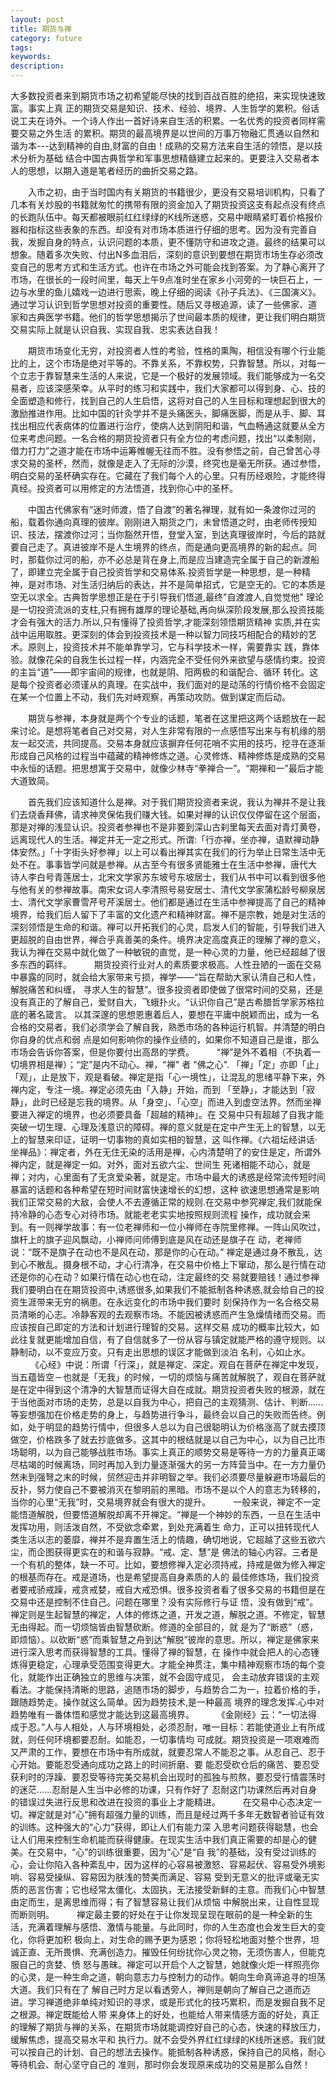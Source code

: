 ```yaml
---
layout: post
title: 期货与禅
category: future
tags: 
keywords: 
description: 
---
```





大多数投资者来到期货市场之初希望能尽快的找到百战百胜的绝招，来实现快速致富。事实上真 正的期货交易是知识、技术、经验、境界、人生哲学的累积。俗话说工夫在诗外。一个诗人作出一首好诗来自生活的积累。一名优秀的投资者同样需要交易之外生活 的累积。期货的最高境界是以世间的万事万物融汇贯通以自然和谐为本---达到精神的自由,财富的自由！成熟的交易方法来自生活的领悟，是以技术分析为基础 结合中国古典哲学和军事思想精髓建立起来的。更要注入交易者本人的思想，以期入道是笔者经历的曲折交易之路。

　　入市之初，由于当时国内有关期货的书籍很少，更没有交易培训机构，只看了几本有关炒股的书籍就匆忙的携带有限的资金加入了期货投资这支有起点没有终点 的长跑队伍中。每天都被眼前红红绿绿的K线所迷惑，交易中眼睛紧盯着价格报价器和指标这些表象的东西。却没有对市场本质进行仔细的思考。因为没有完善自 我，发掘自身的特点，认识问题的本质，更不懂防守和进攻之道。最终的结果可以想象。随着多次失败、付出N多血泪后，深刻的意识到要想在期货市场生存必须改 变自己的思考方式和生活方式。也许在市场之外可能会找到答案。为了静心离开了市场，在很长的一段时间里，每天上午9点准时坐在家乡小河旁的一块巨石上，一 边与水里的鱼儿嬉戏一边进行思索，晚上仔细的阅读《孙子兵法》、《三国演义》。通过学习认识到哲学思想对投资的重要性。随后又寻根追源，读了一些佛家、道 家和古典医学书籍。他们的哲学思想揭示了世间最本质的规律，更让我们明白期货交易实际上就是认识自我、实现自我、忠实表达自我！

　　期货市场变化无穷，对投资者人性的考验，性格的熏陶，相信没有哪个行业能比的上，这个市场是绝对平等的。不靠关系，不靠权势，只靠智慧。所以，对每一 个立志于靠智慧来生活的人来说，它是一个极好的发展领域。我们能够成为一名交易者，应该深感荣幸。从平时的练习和实践中，我们大家都可以得到身、心、技的 全面塑造和修行，找到自己的人生启悟，这将对自己的人生目标和理想起到很大的激励推进作用。比如中国的针灸学并不是头痛医头，脚痛医脚，而是从手、脚、耳 找出相应代表病体的位置进行治疗，使病人达到阴阳和谐，气血畅通这就要从全方位来考虑问题。一名合格的期货投资者只有全方位的考虑问题，找出“以柔制刚， 借力打力”之道才能在市场中运筹帷幄无往而不胜。没有参悟之前，自己曾苦心寻求交易的圣杯，然而，就像是走入了无际的沙漠，终究也是毫无所获。通过参悟， 明白交易的圣杯确实存在。它藏在了我们每个人的心里。只有历经艰险，才能终得真经。投资者可以用修定的方法悟道，找到你心中的圣杯。

　　中国古代佛家有“迷时师渡，悟了自渡”的著名禅理，就有如一条渡你过河的船，载着你通向真理的彼岸。刚刚进入期货之门，未曾悟道之时，由老师传授知 识、技法，摆渡你过河；当你豁然开悟，登堂入室，到达真理彼岸时，今后的路就要自己走了。真进彼岸不是人生境界的终点，而是通向更高境界的新的起点。同 时，那载你过河的船，亦不必总是背在身上,而是应当建造完全属于自己的新渡船了，即建立完全属于自己投资哲学和交易体系.投资哲学是一种思想，是一种精 神，是对市场、对生活归纳后的表达，并不是简单招式，它是空无的。它的本质是空无以求全。古典哲学思想正是在于引导我们悟道,最终"自渡渡人,自觉觉他" 理论是一切投资流派的支柱,只有拥有雄厚的理论基础,再向纵深阶段发展,那么投资技能才会有强大的活力.所以,只有懂得了投资哲学,才能深刻领悟期货精神 实质,并在实战中运用取胜。更深刻的体会到投资技术是一种以智力同技巧相配合的精妙的艺术。原则上，投资技术并不能单靠学习，它与科学技术一样，需要靠实 践，靠体验。就像花朵的自我生长过程一样，内涵完全不受任何外来欲望与感情约束。投资的主旨“道”——即宇宙间的规律，也就是阴、阳两极的和谐配合、循环 转化。这是每个投资者必须谨从的真理。在实战中，我们面对的是动荡的行情价格不会固定在某一个位置上不动，我们先对峙观察，再策动攻防。做到谋定而后动。

　　期货与参禅，本身就是两个个专业的话题，笔者在这里把这两个话题放在一起来讨论。是想将笔者自己对交易，对人生非常有限的一点感悟写出来与有机缘的朋 友一起交流，共同提高。交易本身就应该摒弃任何花哨不实用的技巧，挖寻在逐渐形成自己风格的过程当中蕴藏的精神修炼之道。心灵修炼、精神修炼是成熟的交易 中永恒的话题。把思想寓于交易中，就像少林寺“拳禅合一”。“期禅和一”最后才能大道致简。

　　首先我们应该知道什么是禅。对于我们期货投资者来说，我认为禅并不是让我们去烧香拜佛，请求神灵保佑我们赚大钱。如果对禅的认识仅仅停留在这个层面， 那是对禅的浅显认识。投资者参禅也不是非要到深山古刹里每天去面对青灯黄卷，远离现代人的生活。禅定并无一定之形式。所谓:「行亦禅，坐亦禅，语默禅动静 体安然。」「十字街头好参禅」以上可以看出禅其实在我们的行为举止日常生活中无处不在。事事皆学问就是参禅。从古至今有很多贤能雅士在生活中参禅，唐代大 诗人李白号青莲居士，北宋文学家苏东坡号东坡居士，我们从书中可以看到很多他与他有关的参禅故事。南宋女词人李清照号易安居士、清代文学家蒲松龄号柳泉居 士、清代文学家曹雪芹号芹溪居士。他们都是通过在生活中参禅提高了自己的精神境界，给我们后人留下了丰富的文化遗产和精神财富。禅不是宗教，她是对生活的 深刻领悟是生命的和谐。禅可以开拓我们的心灵，启发人们的智能，引导我们进入更超脱的自由世界，禅合乎真善美的条件。境界决定高度真正的理解了禅的意义， 我认为禅在交易中就化做了一种敏锐的直觉，是一种心灵的力量，他已经超越了很多东西的羁绊。
　　
期货投资行业对人的素质要求极高。人性丑陋的一面在交易中暴露的同时，就会给大家带来亏损，禅学——“旨在帮助大家认清自己和人性，解脱痛苦和纠缠， 寻求人生的智慧”。很多投资者即使做了很常时间的交易，还是没有真正的了解自己，爱财自大，飞蛾扑火。“认识你自己”是古希腊哲学家苏格拉底的著名箴言。 以其深邃的思想恩惠着后人，要想在平庸中脱颖而出，成为一名合格的交易者，我们必须学会了解自我，熟悉市场的各种运行机智。并清楚的明白你自身的优点和弱 点是如何影响你的操作业绩的，如果你不知道自己是谁，那么市场会告诉你答案，但是你要付出高昂的学费。
　　
“禅”是外不着相（不执着一切境界相是禅）；“定”是内不动心。禅，"禅" 者 "佛之心". 「禅」「定」亦即「止」「观」，止是放下，观是看破。禅定是指「心一境性」，让混乱的思绪平静下来，外禅内定，专注一境。禅定必须先由「入静」开始，而到 「至静」，才能达到「寂静」，此时已经是忘我的境界。从「身空」、「心空」而进入到虚空法界。然而坐禅要进入禅定的境界，也必须要具备「超越的精神」。在 交易中只有超越了自我才能突破一切生理、心理及浅意识的障碍。禅的意义就是在定中产生无上的智慧，以无上的智慧来印证，证明一切事物的真如实相的智慧，这 叫作禅。《六祖坛经讲话·坐禅品》：禅定者，外在无住无染的活用是禅，心内清楚明了的安住是定，所谓外禅内定，就是禅定一如。对外，面对五欲六尘、世间生 死诸相能不动心，就是禅；对内，心里面有了无贪爱染著，就是定。市场中最大的诱惑是经常流传短时间暴富的话题和各种希望在短时间财富快速增长的幻想，这种 欲速思想通常是影响我们正常交易的大敌，会使人不去遵循正常的规则.在交易中参究禅定,我们就能保持冷静的心态专心对待市场。就能老老实实地按照规则流程 操作，成功就会来到。有一则禅学故事：有一位老禅师和一位小禅师在寺院里修禅。一阵山风吹过，旗杆上的旗子迎风飘动，小禅师问师傅到底是风在动还是旗子在 动，老禅师说：“既不是旗子在动也不是风在动，那是你的心在动。” 禅定是通过身不散乱，达到心不散乱。摄身根不动，才心行清净，在交易中价格上下窜动，那么是行情在动还是你的心在动？如果行情在动心也在动，注定最终的交 易就要赔钱！通过参禅我们要明白在在期货投资中,诱惑很多,如果我们不能抵制各种诱惑,就会给自己的投资生涯带来无穷的祸患。在永远变化的市场中我们要时 刻保持作为一名合格交易员清晰的心志。冷静客观的去观察市场。不能因被诱惑而产生急燥情绪而交易。而应该按自己即定的方法和计划进行理智的交易。这样交易 成功的概率比较大，如此往复就更能增加自信，有了自信就多了一份从容与镇定就能严格的遵守规则。以静制动，以不变应万变。只有走出思想的误区才能做到淡泊 名利，心如止水。
　　
《心经》中说：所谓「行深」，就是禅定、深定。观自在菩萨在禅定中发现，当五蕴皆空－也就是「无我」的时候，一切的烦恼与痛苦就解脱了，观自在菩萨就 是在定中得到这个清净的大智慧而证得大自在成就。期货投资者失败的根源，就在于当他面对市场的走势，总是以自我为中心，把自己的主观猜测、估计、判断…… 等妄想强加在价格走势的身上，与趋势进行争斗，最终会以自己的失败而告终。例如，处于明显的趋势行情中，但很多人总以为自己很聪明认为价格涨高了就去摸顶 做空，价格跌多了就去抄底做多。这其中的根结就是以自己为中心，以为自己比市场聪明，以为自己能够战胜市场。事实上真正的顺势交易是等待一方的力量真正竭 尽枯竭的时候离场，同时再加入到力量逐渐强大的另一方阵营当中。在一方力量仍然未到强弩之末的时候，贸然迎击并非明智之举。我们必须要尽量躲避市场最后的 反扑，努力使自己不要被消灭在黎明前的黑暗。市场不是以个人的意志为转移的，当你的心里“无我”时，交易境界就会有很大的提升。
　　
一般来说，禅定不一定能悟道解脱，但要悟道解脱却离不开禅定。“禅是一个神妙的东西，一旦在生活中发挥功用，则活泼自然，不受欲念牵累，到处充满着生 命力，正可以扭转现代人类生活以志的萎靡，禅并不是弃置生活上的情趣，确切地说，它超越了这些五欲六尘，而企图获得更实在的和谐与寂静。“戒、定、慧”是 佛法的轴心内容。三者是一个有机的整体，缺一不可。比如，要想修禅入定必须持戒，持戒是做为修入禅定的根基而存在。戒是道场，也是希望提高自身素质的人的 最佳修炼场，我们投资者要戒骄戒躁，戒贪戒婪，戒自大戒恐惧。很多投资者看了很多交易的书籍但是在交易中还是控制不住自己。问题在哪里？没有实际修行与证 悟，没有做到“戒”。禅定则是生起智慧的禅定，人体的修炼之道，开发之道，解脱之道。不修定，智慧无由得起。而一切烦恼皆由智慧砍断。修道的全部目的，就 是为了“断惑”（惑，即烦恼）。以砍断“惑”而乘智慧之舟到达“解脱”彼岸的意思。所以，禅定是佛家来进行深入思考而获得智慧的工具。懂得了禅的智慧，在 操作中就会把人的心态锺炼得更稳定，心理承受范围变得更大。才能全神贯注，集中精神观察市场的每个变化，就能作出正确独立的思维与决策，就不会固守成见， 会主动放弃错误的主观看法。才能保持清晰的思路，追随市场的脚步，与趋势合二为一，拉着价格的手，跟随趋势走。操作就这么简单。因为趋势技术,是一种最高 境界的理念发挥.心中对趋势唯有一番体悟和感觉才能达到这最高境界。
　　
《金刚经》云：“一切法得成于忍。”人与人相处，人与环境相处，必须忍耐，唯一目标：若能使道业上有所成就，则任何环境都要忍耐。如能忍，一切事情均 可成就。期货投资是一项艰难而又严肃的工作，要想在市场中有所成就，就要忍常人不能忍之事。从忍自己、忍于心开始。要能忍受通向成功之路上的时间折磨、要 能忍受砍仓后的痛苦、要忍受获利时的浮躁、要忍受等待完美交易机会出现时的孤独与煎熬，要忍受行情震荡时的迷茫……忍耐是人生当中必修的功课，只有作好了 忍耐这门功课然后再对自身的错误过失进行反思和改进在投资的事业上才能精进。
　　
在交易中心态决定一切。禅定就是对“心”拥有超强力量的训练，而且是经过两千多年无数智者验证有效的训练。这种强大的“心力”获得，即让人们有能力深 入思考问题获得聪慧，也会让人们用来控制生命机能而获得健康。在现实生活中我们真正需要的却是心的健美。在交易中，“心”的训练很重要，因为“心”是“自 我”的基础，没有受过训练的心，会让你陷入各种紊乱中，因为这样的心容易被激怒、容易起伏、容易受外境影响、容易受操纵、容易因为肤浅的赞美而满足、容易 受到无意义的批评或毫无实质的恶言伤害；它也经常太僵化、太固执，无法接受新鲜的主意。而我们心中智慧由定而生，是离思维而得；有了智慧容易让我们从烦恼 中解脱出来，让自性显现而断则明。
　　
禅定最主要的好处在于让你发现呈现在眼前的是一种全新的生活，充满着理解与感悟、激情与能量。与此同时，你的人生态度也会发生巨大的变化，你将更加积 极向上，对生命的赐予更为感恩；你将轻松地面对整个世界，坦诚正直、无所畏惧、充满创造力。摧毁任何纷扰你心灵之物，无须伤害人，但能克服自己的贪婪、愤 怒与愚昧。禅定可以开启个人之智慧，她就像火炬一样照亮你的心灵，是一种生命之道，朝向意志力与控制力的动作。朝向生命真谛追寻的坦荡大道。我们只有在了 解自己时方足以看透旁人，禅则是朝向了解自己之道而迈进。学习禅道绝非单纯对知识的寻求，或是形式化的技巧累积，而是发掘自我不足之根源。禅定既能给人带 来身体上的好处，也能给人带来情感方面的好处，真正的理解了期货与禅的关系，在期货市场就能调控好自己的心态，快速的释放压力，缓解焦虑，提高交易水平和 执行力。就不会受外界红红绿绿的K线所迷惑。我们就可以按自己的计划、自己的想法去操作。能抵制各种诱惑，保持自己的风格，耐心等待机会、耐心坚守自己的 准则，那时你会发现原来成功的交易是那么自然！
